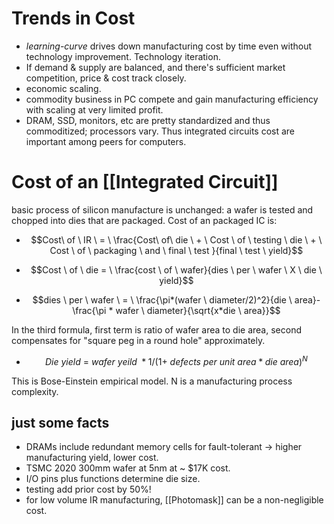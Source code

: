 # Trends in Cost
- *learning-curve* drives down manufacturing cost by time even without technology improvement. Technology iteration.
- If demand & supply are balanced, and there's sufficient market competition, price & cost track closely.
- economic scaling.
- commodity business in PC compete and gain manufacturing efficiency with scaling at very limited profit. 
- DRAM, SSD, monitors, etc are pretty standardized and thus commoditized; processors vary. Thus integrated circuits cost are important among peers for computers.

# Cost of an [[Integrated Circuit]]
basic process of silicon manufacture is unchanged: a wafer is tested and chopped into dies that are packaged. Cost of an packaged IC is:
- $$Cost\ of \ IR \ = \ \frac{Cost\ of\ die \ + \ Cost \ of \ testing \ die \ + \ Cost \ of \ packaging \ and \ final \ test }{final \ test \ yield}$$

- $$Cost \ of \ die = \ \frac{cost \ of \ wafer}{dies \ per \ wafer \ X \ die \ yield}$$

- $$dies \ per \ wafer \ = \ \frac{\pi*(wafer \ diameter/2)^2}{die \ area}-\frac{\pi * wafer \ diameter}{\sqrt{x*die \ area}}$$

In the third formula, first term is ratio of wafer area to die area, second compensates for "square peg in a round hole" approximately.

- $$Die \ yield \ = \ wafer \ yeild \ * 1/(1+\ defects \ per \ unit \ area * die \ area)^N$$

This is Bose-Einstein empirical model. N is a manufacturing process complexity. 

## just some facts
- DRAMs include redundant memory cells for fault-tolerant -> higher manufacturing yield, lower cost.
- TSMC 2020 300mm wafer at 5nm at ~ $17K cost.
- I/O pins plus functions determine die size.
- testing add prior cost by 50%!
- for low volume IR manufacturing, [[Photomask]] can be a non-negligible cost.
